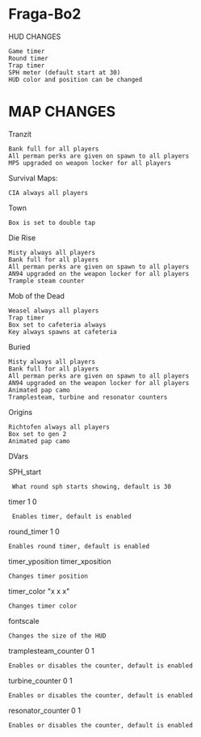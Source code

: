 # Fraga-Bo2

HUD CHANGES

    Game timer
    Round timer
    Trap timer
    SPH meter (default start at 30)
    HUD color and position can be changed

# MAP CHANGES

Tranzit

    Bank full for all players
    All perman perks are given on spawn to all players
    MP5 upgraded on weapon locker for all players
    
Survival Maps:

    CIA always all players
    
Town

    Box is set to double tap
    
Die Rise

    Misty always all players
    Bank full for all players
    All perman perks are given on spawn to all players
    AN94 upgraded on the weapon locker for all players
    Trample steam counter
    
Mob of the Dead

    Weasel always all players
    Trap timer
    Box set to cafeteria always
    Key always spawns at cafeteria
    
Buried

    Misty always all players
    Bank full for all players
    All perman perks are given on spawn to all players
    AN94 upgraded on the weapon locker for all players
    Animated pap camo
    Tramplesteam, turbine and resonator counters

Origins

    Richtofen always all players
    Box set to gen 2
    Animated pap camo



DVars

SPH_start

     What round sph starts showing, default is 30
    
timer 1 0

     Enables timer, default is enabled
round_timer 1 0

    Enables round timer, default is enabled
    
timer_yposition
timer_xposition

    Changes timer position
    
timer_color "x x x"

    Changes timer color
    
fontscale

    Changes the size of the HUD
        
tramplesteam_counter 0 1

    Enables or disables the counter, default is enabled
    
turbine_counter 0 1

    Enables or disables the counter, default is enabled
    
resonator_counter 0 1

    Enables or disables the counter, default is enabled
